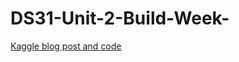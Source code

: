 # DS31-Unit-2-Build-Week-
[Kaggle blog post and code](https://www.kaggle.com/eisenhowerlancheros/world-university-rankings)
